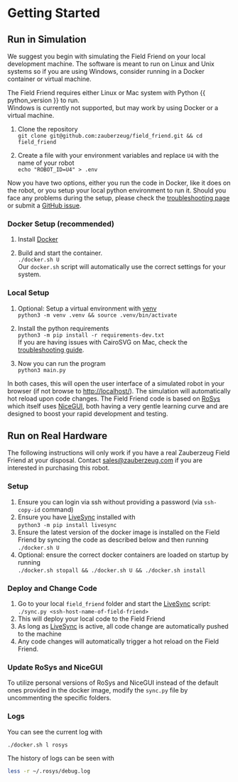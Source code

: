 # Getting Started

## Run in Simulation

We suggest you begin with simulating the Field Friend on your local development machine.
The software is meant to run on Linux and Unix systems so if you are using Windows, consider running in a Docker container or virtual machine.

The Field Friend requires either Linux or Mac system with Python {{ python_version }} to run. <br>Windows is currently not supported, but may work by using Docker or a virtual machine.

1. Clone the repository <br> `git clone git@github.com:zauberzeug/field_friend.git && cd field_friend`

2. Create a file with your environment variables and replace `U4` with the name of your robot <br> `echo "ROBOT_ID=U4" > .env`

Now you have two options, either you run the code in Docker, like it does on the robot, or you setup your local python environment to run it.
Should you face any problems during the setup, please check the [troubleshooting page](troubleshooting.md) or submit a [GitHub issue](https://github.com/zauberzeug/field_friend/issues).

### Docker Setup (recommended)

1. Install [Docker](https://docs.docker.com/get-started/get-docker/)

2. Build and start the container. <br> `./docker.sh U` <br> Our `docker.sh` script will automatically use the correct settings for your system.

### Local Setup

1. Optional: Setup a virtual environment with [venv](https://docs.python.org/3/library/venv.html) <br> `python3 -m venv .venv && source .venv/bin/activate`

2. Install the python requirements <br> `python3 -m pip install -r requirements-dev.txt` <br> If you are having issues with CairoSVG on Mac, check the [troubleshooting guide](troubleshooting.md).

3. Now you can run the program <br> `python3 main.py`

In both cases, this will open the user interface of a simulated robot in your browser (if not browse to [http://localhost/](http://localhost/)).
The simulation will automatically hot reload upon code changes.
The Field Friend code is based on [RoSys](https://rosys.io) which itself uses [NiceGUI](https://nicegui.io),
both having a very gentle learning curve and are designed to boost your rapid development and testing.

## Run on Real Hardware

The following instructions will only work if you have a real Zauberzeug Field Friend at your disposal.
Contact [sales@zauberzeug.com](mailto:sales@zauberzeug.com) if you are interested in purchasing this robot.

### Setup

1. Ensure you can login via ssh without providing a password (via `ssh-copy-id` command)
2. Ensure you have [LiveSync](https://github.com/zauberzeug/livesync) installed with <br> `python3 -m pip install livesync`
3. Ensure the latest version of the docker image is installed on the Field Friend by syncing the code as described below and then running <br> `./docker.sh U`
4. Optional: ensure the correct docker containers are loaded on startup by running <br> `./docker.sh stopall && ./docker.sh U && ./docker.sh install`
   <!-- TODO -->
   <!-- 5. Optional: update the [Lizard](https://lizard.dev) microcontroller firmware on your Robot Brain by accessing the Field Friend web interface and navigating to the "Developer" options -->

### Deploy and Change Code

1. Go to your local `field_friend` folder and start the [LiveSync](https://github.com/zauberzeug/livesync) script: <br>
   `./sync.py <ssh-host-name-of-field-friend>`
2. This will deploy your local code to the Field Friend
3. As long as [LiveSync](https://github.com/zauberzeug/livesync) is active, all code change are automatically pushed to the machine
4. Any code changes will automatically trigger a hot reload on the Field Friend.

### Update RoSys and NiceGUI

To utilize personal versions of RoSys and NiceGUI instead of the default ones provided in the docker image,
modify the `sync.py` file by uncommenting the specific folders.

### Logs

You can see the current log with

```bash
./docker.sh l rosys
```

The history of logs can be seen with

```bash
less -r ~/.rosys/debug.log
```
